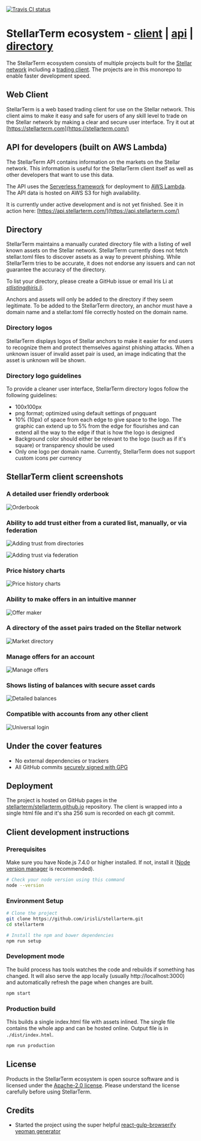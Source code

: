 [![Travis CI status](https://travis-ci.org/irisli/stellarterm.svg?branch=master)](https://travis-ci.org/irisli/stellarterm)

# StellarTerm ecosystem - [client](https://stellarterm.com/) | [api](https://github.com/irisli/stellarterm/tree/master/api) | [directory](https://github.com/irisli/stellarterm/blob/master/src/directory.js)
The StellarTerm ecosystem consists of multiple projects built for the [Stellar network](https://www.stellar.org/) including a [trading client](https://stellarterm.com/). The projects are in this monorepo to enable faster development speed.

## Web Client
StellarTerm is a web based trading client for use on the Stellar network. This client aims to make it easy and safe for users of any skill level to trade on the Stellar network by making a clear and secure user interface. Try it out at [https://stellarterm.com](https://stellarterm.com/)

## API for developers (built on AWS Lambda)
The StellarTerm API contains information on the markets on the Stellar network. This information is useful for the StellarTerm client itself as well as other developers that want to use this data.

The API uses the [Serverless framework](https://serverless.com/) for deployment to [AWS Lambda](https://aws.amazon.com/lambda/). The API data is hosted on AWS S3 for high availability.

It is currently under active development and is not yet finished. See it in action here: [https://api.stellarterm.com/](https://api.stellarterm.com/)

## Directory
StellarTerm maintains a manually curated directory file with a listing of well known assets on the Stellar network. StellarTerm currently does not fetch stellar.toml files to discover assets as a way to prevent phishing. While StellarTerm tries to be accurate, it does not endorse any issuers and can not guarantee the accuracy of the directory.

To list your directory, please create a GitHub issue or email Iris Li at *stlisting@iris.li*.

Anchors and assets will only be added to the directory if they seem legitimate. To be added to the StellarTerm directory, an anchor must have a domain name and a stellar.toml file correctly hosted on the domain name.

### Directory logos
StellarTerm displays logos of Stellar anchors to make it easier for end users to recognize them and protect themselves against phishing attacks. When a unknown issuer of invalid asset pair is used, an image indicating that the asset is unknown will be shown.

### Directory logo guidelines
To provide a cleaner user interface, StellarTerm directory logos follow the following guidelines:
- 100x100px
- png format; optimized using default settings of pngquant
- 10% (10px) of space from each edge to give space to the logo. The graphic can extend up to 5% from the edge for flourishes and can extend all the way to the edge if that is how the logo is designed
- Background color should either be relevant to the logo (such as if it's square) or transparency should be used
- Only one logo per domain name. Currently, StellarTerm does not support custom icons per currency

## StellarTerm client screenshots
### A detailed user friendly orderbook
![Orderbook](https://raw.githubusercontent.com/irisli/stellarterm/master/screenshots/orderbook.png)

### Ability to add trust either from a curated list, manually, or via federation
![Adding trust from directories](https://raw.githubusercontent.com/irisli/stellarterm/master/screenshots/adding-trust-from-directory.png)

![Adding trust via federation](https://raw.githubusercontent.com/irisli/stellarterm/master/screenshots/adding-trust-via-federation.png)

### Price history charts
![Price history charts](https://raw.githubusercontent.com/irisli/stellarterm/master/screenshots/history-chart.png)

### Ability to make offers in an intuitive manner
![Offer maker](https://raw.githubusercontent.com/irisli/stellarterm/master/screenshots/offermaker.png)

### A directory of the asset pairs traded on the Stellar network
![Market directory](https://raw.githubusercontent.com/irisli/stellarterm/master/screenshots/marketdirectory.png)

### Manage offers for an account
![Manage offers](https://raw.githubusercontent.com/irisli/stellarterm/master/screenshots/manage-offers.png)

### Shows listing of balances with secure asset cards
![Detailed balances](https://raw.githubusercontent.com/irisli/stellarterm/master/screenshots/detailed-balances.png)

### Compatible with accounts from any other client
![Universal login](https://raw.githubusercontent.com/irisli/stellarterm/master/screenshots/universal-login.png)

## Under the cover features
- No external dependencies or trackers
- All GitHub commits [securely signed with GPG](https://github.com/blog/2144-gpg-signature-verification)

## Deployment
The project is hosted on GitHub pages in the [stellarterm/stellarterm.github.io](https://github.com/stellarterm/stellarterm.github.io/) repository. The client is wrapped into a single html file and it's sha 256 sum is recorded on each git commit.

## Client development instructions
### Prerequisites
Make sure you have Node.js 7.4.0 or higher installed. If not, install it ([Node version manager](https://github.com/creationix/nvm) is recommended).

```sh
# Check your node version using this command
node --version
```

### Environment Setup
```sh
# Clone the project
git clone https://github.com/irisli/stellarterm.git
cd stellarterm

# Install the npm and bower dependencies
npm run setup
```

### Development mode
The build process has tools watches the code and rebuilds if something has changed. It will also serve the app locally (usually http://localhost:3000) and automatically refresh the page when changes are built.

```sh
npm start
```

### Production build
This builds a single index.html file with assets inlined. The single file contains the whole app and can be hosted online. Output file is in `./dist/index.html`.
```sh
npm run production
```

## License
Products in the StellarTerm ecosystem is open source software and is licensed under the [Apache-2.0 license](https://github.com/irisli/stellarterm/blob/master/LICENSE-2.0.txt). Please understand the license carefully before using StellarTerm.

## Credits
- Started the project using the super helpful [react-gulp-browserify yeoman generator](https://github.com/randylien/generator-react-gulp-browserify)
